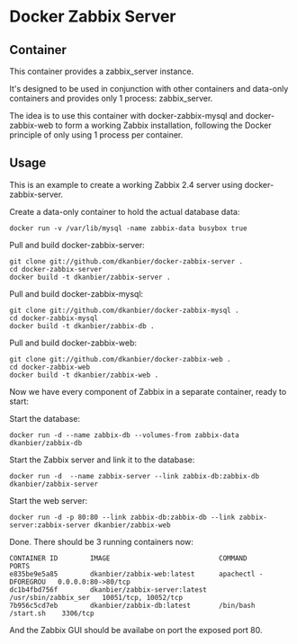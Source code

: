 Docker Zabbix Server
========================

## Container 

This container provides a zabbix_server instance. 

It's designed to be used in conjunction with other containers and data-only containers and provides only 1 process: zabbix_server.

The idea is to use this container with docker-zabbix-mysql and docker-zabbix-web to form a working Zabbix installation, following the Docker principle of only using 1 process per container.

## Usage

This is an example to create a working Zabbix 2.4 server using docker-zabbix-server.

Create a data-only container to hold the actual database data:

````
docker run -v /var/lib/mysql -name zabbix-data busybox true
`````

Pull and build docker-zabbix-server:

````
git clone git://github.com/dkanbier/docker-zabbix-server .
cd docker-zabbix-server
docker build -t dkanbier/zabbix-server .
`````

Pull and build docker-zabbix-mysql:

````
git clone git://github.com/dkanbier/docker-zabbix-mysql .
cd docker-zabbix-mysql
docker build -t dkanbier/zabbix-db .
````

Pull and build docker-zabbix-web:

````
git clone git://github.com/dkanbier/docker-zabbix-web .
cd docker-zabbix-web
docker build -t dkanbier/zabbix-web .
````

Now we have every component of Zabbix in a separate container, ready to start:

Start the database:

````
docker run -d --name zabbix-db --volumes-from zabbix-data dkanbier/zabbix-db
````

Start the Zabbix server and link it to the database:

````
docker run -d  --name zabbix-server --link zabbix-db:zabbix-db dkanbier/zabbix-server
````

Start the web server:

````
docker run -d -p 80:80 --link zabbix-db:zabbix-db --link zabbix-server:zabbix-server dkanbier/zabbix-web
````

Done. There should be 3 running containers now:

````
CONTAINER ID        IMAGE                           COMMAND                PORTS 
e835be9e5a85        dkanbier/zabbix-web:latest      apachectl -DFOREGROU   0.0.0.0:80->80/tcp
dc1b4fbd756f        dkanbier/zabbix-server:latest   /usr/sbin/zabbix_ser   10051/tcp, 10052/tcp
7b956c5cd7eb        dkanbier/zabbix-db:latest       /bin/bash /start.sh    3306/tcp
````

And the Zabbix GUI should be availabe on port the exposed port 80.
